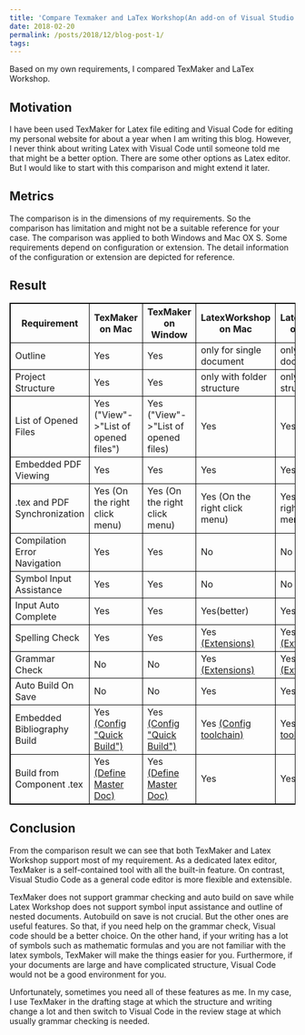 ```yaml
---
title: 'Compare Texmaker and LaTex Workshop(An add-on of Visual Studio Code)'
date: 2018-02-20
permalink: /posts/2018/12/blog-post-1/
tags:
---
```


Based on my own requirements, I compared TexMaker and LaTex Workshop. 

<style>
table {
    border-collapse: collapse;
}

table, th, td {
    border: 1px solid black;
}
</style>

Motivation
------
I have been used TexMaker for Latex file editing and Visual Code for editing my personal website for about a year when I am writing this blog. However, I never think about writing Latex with Visual Code until someone told me that might be a better option. There are some other options as Latex editor. But I would like to start with this comparison and might extend it later. 

Metrics
------
The comparison is in the dimensions of my requirements. So the comparison has limitation and might not be a suitable reference for your case. The comparison was applied to both Windows and Mac OX S. Some requirements depend on configuration or extension. The detail information of the configuration or extension are depicted for reference. 

Result
------
<table>
    <thead>
        <tr>
            <th>Requirement</th>
            <th>TexMaker on Mac</th>
            <th>TexMaker on Window</th>
            <th>LatexWorkshop on Mac</th>
            <th>LatexWorkshop on Window</th>
        </tr>
    </thead>
    <tbody>
        <tr>
            <td>Outline</td>
            <td>Yes</td>
            <td>Yes</td>
            <td>only for single document</td>
            <td>only for single document</td>
        </tr>
        <tr>
            <td>Project Structure</td>
            <td>Yes</td>
            <td>Yes</td>
            <td>only with folder structure</td>
            <td>only with folder structure</td>
        </tr>
        <tr>
            <td>List of Opened Files</td>
            <td>Yes ("View"->"List of opened files")</td>
            <td>Yes ("View"->"List of opened files)</td>
            <td>Yes</td>
            <td>Yes</td>
        </tr>
        <tr>
            <td>Embedded PDF Viewing</td>
            <td>Yes</td>
            <td>Yes</td>
            <td>Yes</td>
            <td>Yes</td>
        </tr>
        <tr>
            <td>.tex and PDF Synchronization</td>
            <td>Yes (On the right click menu)</td>
            <td>Yes (On the right click menu)</td>
            <td>Yes (On the right click menu)</td>
            <td>Yes (On the right click menu)</td>
        </tr>
        <tr>
            <td>Compilation Error Navigation</td>
            <td>Yes</td>
            <td>Yes</td>
            <td>No</td>
            <td>No</td>
        </tr>
        <tr>
            <td>Symbol Input Assistance</td>
            <td>Yes</td>
            <td>Yes</td>
            <td>No</td>
            <td>No</td>
        </tr>
        <tr>
            <td>Input Auto Complete</td>
            <td>Yes</td>
            <td>Yes</td>
            <td>Yes(better)</td>
            <td>Yes(better)</td>
        </tr>
        <tr>
            <td>Spelling Check</td>
            <td>Yes</td>
            <td>Yes</td>
            <td>Yes <a href="https://marketplace.visualstudio.com/items?itemName=streetsidesoftware.code-spell-checker">(Extensions)</a></td>
            <td>Yes <a href="https://marketplace.visualstudio.com/items?itemName=streetsidesoftware.code-spell-checker">(Extensions)</a></td>
        </tr>
        <tr>
            <td>Grammar Check</td>
            <td>No</td>
            <td>No</td>
            <td>Yes <a href="https://marketplace.visualstudio.com/items?itemName=adamvoss.vscode-languagetool">(Extensions)</a></td>
            <td>Yes <a href="https://marketplace.visualstudio.com/items?itemName=adamvoss.vscode-languagetool">(Extensions)</a></td>
        </tr>
        <tr>
            <td>Auto Build On Save</td>
            <td>No</td>
            <td>No</td>
            <td>Yes</td>
            <td>Yes</td>
        </tr>
        <tr>
            <td>Embedded Bibliography Build</td>
            <td>Yes <a href="https://tex.stackexchange.com/questions/119805/bibliography-in-texmaker">(Config "Quick Build")</a></td>
            <td>Yes <a href="https://tex.stackexchange.com/questions/119805/bibliography-in-texmaker">(Config "Quick Build")</a></td>
            <td>Yes <a href="https://marketplace.visualstudio.com/items?itemName=James-Yu.latex-workshop">(Config toolchain)</a></td>
            <td>Yes <a href="https://marketplace.visualstudio.com/items?itemName=James-Yu.latex-workshop">(Config toolchain)</a></td>           
        </tr>
        <tr>
            <td>Build from Component .tex</td>
            <td>Yes <a href="https://tex.stackexchange.com/questions/94414/how-to-best-use-and-compile-multiple-tex-files-as-part-of-same-final-document">(Define Master Doc)</a></td>
            <td>Yes <a href="https://tex.stackexchange.com/questions/94414/how-to-best-use-and-compile-multiple-tex-files-as-part-of-same-final-document">(Define Master Doc)</a></td>
            <td>Yes</td>
            <td>Yes</td>
        </tr>
    </tbody>
</table>

Conclusion
------
From the comparison result we can see that both TexMaker and Latex Workshop support most of my requirement. As a dedicated latex editor, TexMaker is a self-contained tool with all the built-in feature. On contrast, Visual Studio Code as a general code editor is more flexible and extensible. 

TexMaker does not support grammar checking and auto build on save while Latex Workshop does not support symbol input assistance and outline of nested documents. Autobuild on save is not crucial. But the other ones are useful features. So that, if you need help on the grammar check, Visual code should be a better choice. On the other hand, if your writing has a lot of symbols such as mathematic formulas and you are not familiar with the latex symbols, TexMaker will make the things easier for you. Furthermore, if your documents are large and have complicated structure, Visual Code would not be a good environment for you. 

Unfortunately, sometimes you need all of these features as me. In my case, I use TexMaker in the drafting stage at which the structure and writing change a lot and then switch to Visual Code in the review stage at which usually grammar checking is needed. 